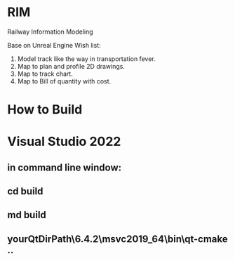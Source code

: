 # RIM
Railway Information Modeling

Base on Unreal Engine
Wish list:
1. Model track like the way in transportation fever.
2. Map to plan and profile 2D drawings.
3. Map to track chart.
4. Map to Bill of quantity with cost. 


# How to Build

# Visual Studio 2022
## in command line window:
## cd build
## md build
## yourQtDirPath\6.4.2\msvc2019_64\bin\qt-cmake ..
